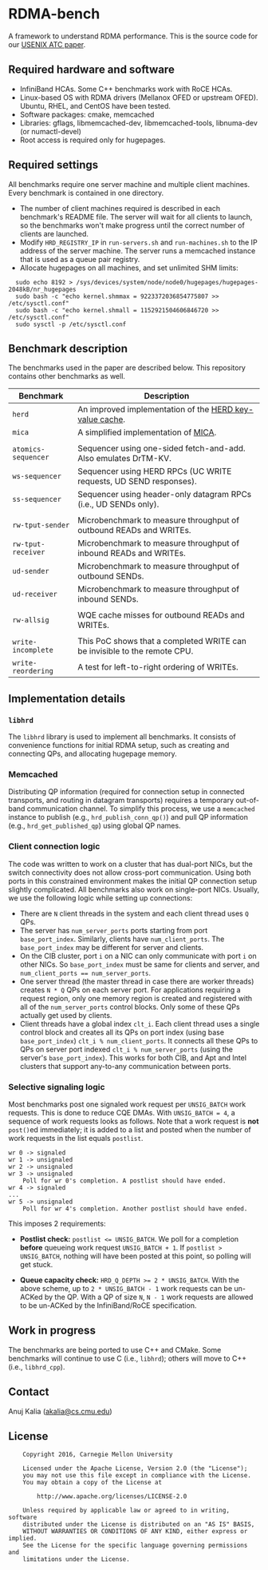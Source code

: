 # RDMA-bench
A framework to understand RDMA performance. This is the source code for our
[USENIX ATC paper](http://www.cs.cmu.edu/~akalia/doc/atc16/rdma_bench_atc.pdf).

## Required hardware and software
 * InfiniBand HCAs. Some C++ benchmarks work with RoCE HCAs.
 * Linux-based OS with RDMA drivers (Mellanox OFED or upstream OFED). Ubuntu,
   RHEL, and CentOS have been tested.
 * Software packages: cmake, memcached
 * Libraries: gflags, libmemcached-dev, libmemcached-tools, libnuma-dev (or numactl-devel)
 * Root access is required only for hugepages.

## Required settings
All benchmarks require one server machine and multiple client machines. Every
benchmark is contained in one directory.
 * The number of client machines required is described in each benchmark's README
   file. The server will wait for all clients to launch, so the benchmarks won't
   make progress until the correct number of clients are launched.
 * Modify `HRD_REGISTRY_IP` in `run-servers.sh` and `run-machines.sh` to the IP
   address of the server machine. The server runs a memcached instance that is
   used as a queue pair registry.
 * Allocate hugepages on all machines, and set unlimited SHM limits:
```	
  sudo echo 8192 > /sys/devices/system/node/node0/hugepages/hugepages-2048kB/nr_hugepages
  sudo bash -c "echo kernel.shmmax = 9223372036854775807 >> /etc/sysctl.conf"
  sudo bash -c "echo kernel.shmall = 1152921504606846720 >> /etc/sysctl.conf"
  sudo sysctl -p /etc/sysctl.conf
```
   
## Benchmark description
The benchmarks used in the paper are described below. This repository contains
other benchmarks as well.

| Benchmark | Description |
| ------------- | ------------- |
| `herd` | An improved implementation of the [HERD key-value cache](http://www.cs.cmu.edu/~akalia/doc/sigcomm14/herd_readable.pdf). |
| `mica` | A simplified implementation of [MICA](https://github.com/efficient/mica). |
| | |
| `atomics-sequencer` | Sequencer using one-sided fetch-and-add. Also emulates DrTM-KV. |
| `ws-sequencer` | Sequencer using HERD RPCs (UC WRITE requests, UD SEND responses). |
| `ss-sequencer` | Sequencer using header-only datagram RPCs (i.e., UD SENDs only). |
| | |
| `rw-tput-sender` | Microbenchmark to measure throughput of outbound READs and WRITEs. |
| `rw-tput-receiver` | Microbenchmark to measure throughput of inbound READs and WRITEs. |
| `ud-sender` | Microbenchmark to measure throughput of outbound SENDs. |
| `ud-receiver` | Microbenchmark to measure throughput of inbound SENDs. |
| | |
| `rw-allsig` | WQE cache misses for outbound READs and WRITEs. |
| | |
| `write-incomplete` | This PoC shows that a completed WRITE can be invisible to the remote CPU. |
| `write-reordering` | A test for left-to-right ordering of WRITEs. |


## Implementation details

### `libhrd`
The `libhrd` library is used to implement all benchmarks. It consists of
convenience functions for initial RDMA setup, such as creating and connecting
QPs, and allocating hugepage memory.

### Memcached
Distributing QP information (required for connection setup in connected
transports, and routing in datagram transports) requires a temporary out-of-band
communication channel. To simplify this process, we use a `memcached` instance
to publish (e.g., `hrd_publish_conn_qp()`) and pull QP information (e.g.,
`hrd_get_published_qp`) using global QP names.

### Client connection logic
The code was written to work on a cluster that has dual-port NICs, but the switch
connectivity does not allow cross-port communication. Using both ports in this
constrained environment makes the initial QP connection setup slightly
complicated. All benchmarks also work on single-port NICs. Usually, we use the
following logic while setting up connections:

* There are `N` client threads in the system and each client thread uses `Q` QPs.
* The server has `num_server_ports` ports starting from port `base_port_index`.
  Similarly, clients have `num_client_ports`. The `base_port_index` may be
  different for server and clients.
* On the CIB cluster, port `i` on a NIC can only communicate with port `i`
  on other NICs. So `base_port_index` must be same for clients and server, and
  `num_client_ports == num_server_ports`.
* One server thread (the master thread in case there are worker threads) creates
  `N * Q` QPs on each server port. For applications requiring a request region,
  only one memory region is created and registered with all of the
  `num_server_ports` control blocks. Only some of these QPs actually get used by
  clients.
* Client threads have a global index `clt_i`. Each client thread uses a single
  control block and creates all its QPs on port index (using base
  `base_port_index`) `clt_i % num_client_ports`. It connects all these QPs to
  QPs on server port indexed `clt_i % num_server_ports` (using the server's
  `base_port_index`). This works for both CIB, and Apt and Intel clusters that
  support any-to-any communication between ports.

### Selective signaling logic
Most benchmarks post one signaled work request per `UNSIG_BATCH` work requests.
This is done to reduce CQE DMAs. With `UNSIG_BATCH = 4`, a sequence of work
requests looks as follows. Note that a work request is **not** `post()`ed
immediately; it is added to a list and posted when the number of work requests
in the list equals `postlist`.

```
wr 0 -> signaled
wr 1 -> unsignaled
wr 2 -> unsignaled
wr 3 -> unsignaled
	Poll for wr 0's completion. A postlist should have ended.
wr 4 -> signaled
...
wr 5 -> unsignaled
	Poll for wr 4's completion. Another postlist should have ended.
```

This imposes 2 requirements:

 * **Postlist check:** `postlist <= UNSIG_BATCH`. We poll for a completion
**before** queueing work request `UNSIG_BATCH + 1`. If `postlist > UNSIG_BATCH`,
nothing will have been posted at this point, so polling will get stuck.

 * **Queue capacity check:** `HRD_Q_DEPTH >= 2 * UNSIG_BATCH`. With the above
scheme, up to `2 * UNSIG_BATCH - 1` work requests can be un-ACKed by the QP.
With a QP of size `N`, `N - 1` work requests are allowed to be un-ACKed by the
InfiniBand/RoCE specification.

## Work in progress
The benchmarks are being ported to use C++ and CMake. Some benchmarks will
continue to use C (i.e., `libhrd`); others will move to C++ (i.e., `libhrd_cpp`).

## Contact
Anuj Kalia (akalia@cs.cmu.edu)

## License
		Copyright 2016, Carnegie Mellon University

        Licensed under the Apache License, Version 2.0 (the "License");
        you may not use this file except in compliance with the License.
        You may obtain a copy of the License at

            http://www.apache.org/licenses/LICENSE-2.0

        Unless required by applicable law or agreed to in writing, software
        distributed under the License is distributed on an "AS IS" BASIS,
        WITHOUT WARRANTIES OR CONDITIONS OF ANY KIND, either express or implied.
        See the License for the specific language governing permissions and
        limitations under the License.
